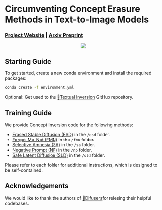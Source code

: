 # Circumventing Concept Erasure Methods in Text-to-Image Models

###  [Project Website](https://nyu-dice-lab.github.io/CCE/) | [Arxiv Preprint]() <br>

<div align='center'>
<img src = 'images/headline.png'>
</div>

## Starting Guide
To get started, create a new conda environment and install the required packages:

```bash
conda create -f environment.yml
```

Optional: Get used to the [🤗Textual Inversion](https://github.com/huggingface/diffusers/tree/main/examples/textual_inversion) GitHub repository.

## Training Guide
We provide Concept Inversion code for the following methods:
- [Erased Stable Diffusion (ESD)](https://github.com/rohitgandikota/erasing) in the `/esd` folder.
- [Forget-Me-Not (FMN)](https://github.com/SHI-Labs/Forget-Me-Not) in the `/fmn` folder.
- [Selective Amnesia (SA)](https://github.com/clear-nus/selective-amnesia) in the `/sa` folder.
- [Negative Prompt (NP)](https://github.com/AUTOMATIC1111/stable-diffusion-webui/wiki/Negative-prompt) in the `/np` folder.
- [Safe Latent Diffusion (SLD)](https://github.com/ml-research/safe-latent-diffusion) in the `/sld` folder.

Please refer to each folder for additional instructions, which is designed to be self-contained.

## Acknowledgements
We would like to thank the authors of [🤗Difusers](https://github.com/huggingface/diffusers/)for relesing their helpful codebases.
